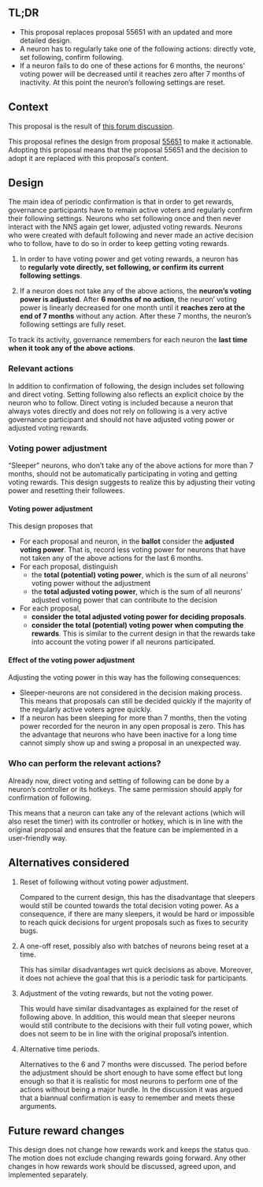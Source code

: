 ## TL;DR

- This proposal replaces proposal 55651 with an updated and more detailed design.
- A neuron has to regularly take one of the following actions: directly vote, set following, confirm following.
- If a neuron fails to do one of these actions for 6 months, the neurons’ voting power will be decreased until it reaches zero after 7 months of inactivity. At this point the neuron’s following settings are reset.

## Context

This proposal is the result of [this forum discussion](https://forum.dfinity.org/t/periodic-confirmation-design/34215).

This proposal refines the design from proposal [55651](https://dashboard.internetcomputer.org/proposal/55651) to make it actionable. Adopting this proposal means that the proposal 55651 and the decision to adopt it are replaced with this proposal’s content.

## Design

The main idea of periodic confirmation is that in order to get rewards, governance participants have to remain active voters and regularly confirm their following settings. Neurons who set following once and then never interact with the NNS again get lower, adjusted voting rewards. Neurons who were created with default following and never made an active decision who to follow, have to do so in order to keep getting voting rewards.

1. In order to have voting power and get voting rewards, a neuron has to **regularly vote directly, set following, or confirm its current following settings**.
    
2. If a neuron does not take any of the above actions, the **neuron’s voting power is adjusted**. After **6 months of no action**, the neuron’ voting power is linearly decreased for one month until it **reaches zero at the end of 7 months** without any action. After these 7 months, the neuron’s following settings are fully reset.
    

To track its activity, governance remembers for each neuron the **last time when it took any of the above actions**.

### Relevant actions

In addition to confirmation of following, the design includes set following and direct voting. Setting following also reflects an explicit choice by the neuron who to follow. Direct voting is included because a neuron that always votes directly and does not rely on following is a very active governance participant and should not have adjusted voting power or adjusted voting rewards.

### Voting power adjustment

“Sleeper” neurons, who don’t take any of the above actions for more than 7 months, should not be automatically participating in voting and getting voting rewards. This design suggests to realize this by adjusting their voting power and resetting their followees.

#### Voting power adjustment

This design proposes that

- For each proposal and neuron, in the **ballot** consider the **adjusted voting power**. That is, record less voting power for neurons that have not taken any of the above actions for the last 6 months.
- For each proposal, distinguish
    - the **total (potential) voting power**, which is the sum of all neurons’ voting power without the adjustment
    - the **total adjusted voting power**, which is the sum of all neurons’ adjusted voting power that can contribute to the decision
- For each proposal,
    - **consider the total adjusted voting power for deciding proposals**.
    - **consider the total (potential) voting power when computing the rewards**. This is similar to the current design in that the rewards take into account the voting power if all neurons participated.

#### Effect of the voting power adjustment

Adjusting the voting power in this way has the following consequences:

- Sleeper-neurons are not considered in the decision making process. This means that proposals can still be decided quickly if the majority of the regularly active voters agree quickly.
- If a neuron has been sleeping for more than 7 months, then the voting power recorded for the neuron in any open proposal is zero. This has the advantage that neurons who have been inactive for a long time cannot simply show up and swing a proposal in an unexpected way.

### Who can perform the relevant actions?

Already now, direct voting and setting of following can be done by a neuron’s controller or its hotkeys. The same permission should apply for confirmation of following.

This means that a neuron can take any of the relevant actions (which will also reset the timer) with its controller or hotkey, which is in line with the original proposal and ensures that the feature can be implemented in a user-friendly way.

## Alternatives considered

1. Reset of following without voting power adjustment.
    
    Compared to the current design, this has the disadvantage that sleepers would still be counted towards the total decision voting power. As a consequence, if there are many sleepers, it would be hard or impossible to reach quick decisions for urgent proposals such as fixes to security bugs.
    
2. A one-off reset, possibly also with batches of neurons being reset at a time.
    
    This has similar disadvantages wrt quick decisions as above. Moreover, it does not achieve the goal that this is a periodic task for participants.
    
3. Adjustment of the voting rewards, but not the voting power.
    
    This would have similar disadvantages as explained for the reset of following above. In addition, this would mean that sleeper neurons would still contribute to the decisions with their full voting power, which does not seem to be in line with the original proposal’s intention.
    
4. Alternative time periods.
    
    Alternatives to the 6 and 7 months were discussed. The period before the adjustment should be short enough to have some effect but long enough so that it is realistic for most neurons to perform one of the actions without being a major hurdle. In the discussion it was argued that a biannual confirmation is easy to remember and meets these arguments.
    

## Future reward changes

This design does not change how rewards work and keeps the status quo. The motion does not exclude changing rewards going forward. Any other changes in how rewards work should be discussed, agreed upon, and implemented separately.